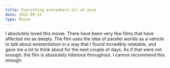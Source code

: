 ```yaml
---
title: Everything everywhere all at once
date: 2022-09-12
type: Movie
---
```


I absolutely loved this movie. There have been very few films that have affected me as deeply. The film uses the idea of parallel worlds as a vehicle to talk about existentialism in a way that I found incredibly relatable, and gave me a lot to think about for the next couple of days. As if that were not enough, the film is absolutely *hilarious* throughout. I cannot recommend this enough.
